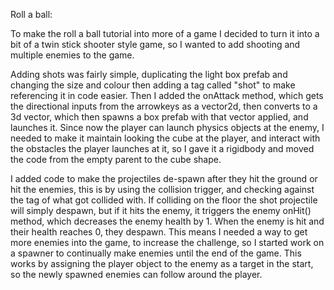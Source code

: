 Roll a ball:

To make the roll a ball tutorial into more of a game I decided to turn it into a bit of a twin stick shooter style game, so I wanted to add shooting and multiple enemies to the game. 

Adding shots was fairly simple, duplicating the light box prefab and changing the size and colour then adding a tag called "shot" to make referencing it in code easier. Then I added the onAttack method, which gets the directional inputs from the arrowkeys as a vector2d, then converts to a 3d vector, which then spawns a box prefab with that vector applied, and launches it. Since now the player can launch physics objects at the enemy, I needed to make it maintain looking the cube at the player, and interact with the obstacles the player launches at it, so I gave it a rigidbody and moved the code from the empty parent to the cube shape. 

I added code to make the projectiles de-spawn after they hit the ground or hit the enemies, this is by using the collision trigger, and checking against the tag of what got collided with. If colliding on the floor the shot projectile will simply despawn, but if it hits the enemy, it triggers the enemy onHit() method, which decreases the enemy health by 1.  When the enemy is hit and their health reaches 0, they despawn. This means I needed a way to get more enemies into the game, to increase the challenge, so I started work on a spawner to continually make enemies until the end of the game. This works by assigning the player object to the enemy as a target in the start, so the newly spawned enemies can follow around the player.